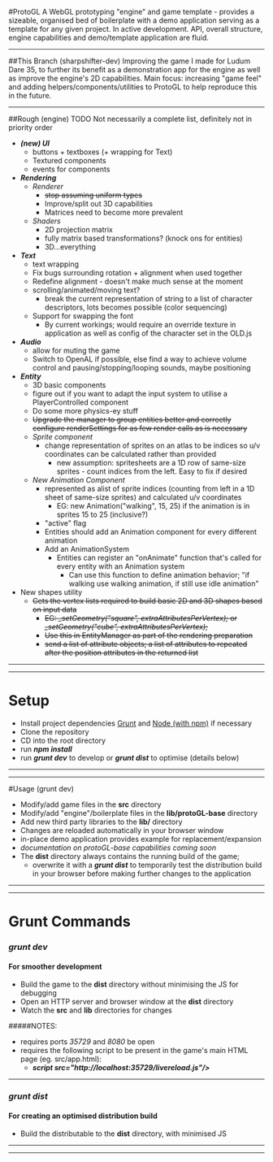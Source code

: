 #ProtoGL
A WebGL prototyping "engine" and game template - provides a sizeable, organised bed of boilerplate with a demo application serving as a template for any given project.
In active development. API, overall structure, engine capabilities and demo/template application are fluid.

----

##This Branch (sharpshifter-dev)
Improving the game I made for Ludum Dare 35, to further its benefit as a demonstration app for the engine as well as improve the engine's 2D capabilities.
Main focus: increasing "game feel" and adding helpers/components/utilities to ProtoGL to help reproduce this in the future.

----

##Rough (engine) TODO
Not necessarily a complete list, definitely not in priority order
- ***(new) UI***
    - buttons + textboxes (+ wrapping for Text)
    - Textured components
    - events for components
- ***Rendering***
    - *Renderer*
        - ~~stop assuming uniform types~~
        - Improve/split out 3D capabilities
        - Matrices need to become more prevalent
    - *Shaders*
        - 2D projection matrix
        - fully matrix based transformations? (knock ons for entities)
        - 3D...everything
- ***Text***
    - text wrapping
    - Fix bugs surrounding rotation + alignment when used together
    - Redefine alignment - doesn't make much sense at the moment
    - scrolling/animated/moving text?
        - break the current representation of string to a list of character descriptors, lots becomes possible (color sequencing)
    - Support for swapping the font
        - By current workings; would require an override texture in application as well as config of the character set in the OLD.js
- ***Audio***
    - allow for muting the game
    - Switch to OpenAL if possible, else find a way to achieve volume control and pausing/stopping/looping sounds, maybe positioning
- ***Entity***
    - 3D basic components
    - figure out if you want to adapt the input system to utilise a PlayerControlled component
    - Do some more physics-ey stuff
    - ~~Upgrade the manager to group entities better and correctly configure renderSettings for as few render calls as is necessary~~
    - *Sprite component*
        - change representation of sprites on an atlas to be indices so u/v coordinates can be calculated rather than provided
            - new assumption: spritesheets are a 1D row of same-size sprites - count indices from the left. Easy to fix if desired
    - *New Animation Component*
        - represented as alist of sprite indices (counting from left in a 1D sheet of same-size sprites) and calculated u/v coordinates
            - EG: new Animation("walking", 15, 25) if the animation is in sprites 15 to 25 (inclusive?)
        - "active" flag
        - Entities should add an Animation component for every different animation
        - Add an AnimationSystem
            - Entities can register an "onAnimate" function that's called for every entity with an Animation system
                - Can use this function to define animation behavior; "if walking use walking animation, if still use idle animation"
- New shapes utility
    - ~~Gets the vertex lists required to build basic 2D and 3D shapes based on input data~~
        - ~~EG: *_setGeometry("square", extraAttributesPerVertex);* or *_setGeometry("cube", extraAttributesPerVertex);*~~
        - ~~Use this in EntityManager as part of the rendering preparation~~
        - ~~send a list of attribute objects; a list of attributes to repeated after the position attributes in the returned list~~
              

----
----

# Setup
- Install project dependencies [Grunt](http://gruntjs.com/) and [Node (with npm)](https://nodejs.org) if necessary
- Clone the repository
- CD into the root directory
- run ***npm install***
- run ***grunt dev*** to develop or ***grunt dist*** to optimise (details below)

----
----

#Usage (grunt dev)
- Modify/add game files in the **src** directory
- Modify/add "engine"/boilerplate files in the **lib/protoGL-base** directory
- Add new third party libraries to the **lib/** directory
- Changes are reloaded automatically in your browser window
- in-place demo application provides example for replacement/expansion
- *documentation on protoGL-base capabilities coming soon*
- The **dist** directory always contains the running build of the game;
    - overwrite it with a ***grunt dist*** to temporarily test the distribution build in your browser before making further changes to the application

----
----

# Grunt Commands
### *grunt dev*
#### For smoother development
- Build the game to the **dist** directory without minimising the JS for debugging
- Open an HTTP server and browser window at the **dist** directory
- Watch the **src** and **lib** directories for changes

#####NOTES:
- requires ports *35729* and *8080* be open
- requires the following script to be present in the game's main HTML page (eg. src/app.html):
    - ***script src="http://localhost:35729/livereload.js"/>***

----

### *grunt dist*
#### For creating an optimised distribution build
- Build the distributable to the **dist** directory, with minimised JS

----
----

